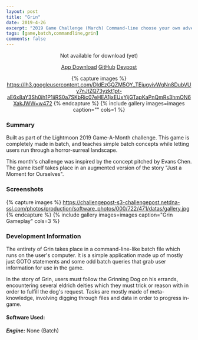 ```yaml
---
layout: post
title: "Grin"
date: 2019-4-26
excerpt: "2019 Game Challenge (March) Command-line choose your own adventure surreal horror game that teaches basic Batch."
tags: [game,batch,commandline,grin]
comments: false
---
```


<center>
    
Not available for download (yet)
<div markdown="0"><a href="https://play.google.com/store/apps/details?id=com.gamedesignuw.Collier&hl=en" class="btn btn-success"> App Download</a>     <a href="https://github.com/chaendizzle/Collier" class="btn btn-warning">GitHub</a>     <a href="https://devpost.com/software/collier" class="btn btn-danger">Devpost</a></div>

{% capture images %}
    https://lh3.googleusercontent.com/DldEzGQZM5OY_TEjugvivWgNn8DubVUy7nJtZQ73yzkt1pt-aE6x8aY3Sh0ih1P1iiRS0a7SKbRic07eHEA1jxEUxYijGTapKaPnQmRs3hmON6XakJWW=w472
{% endcapture %}
{% include gallery images=images caption="" cols=1 %}

</center>

### Summary
Built as part of the Lightmoon 2019 Game-A-Month challenge. This game is completely made in batch, and teaches simple batch concepts while letting users run through a horror-surreal landscape.

This month's challenge was inspired by the concept pitched by Evans Chen. The game itself takes place in an augmented version of the story "Just a Moment for Ourselves".

### Screenshots

{% capture images %}
	https://challengepost-s3-challengepost.netdna-ssl.com/photos/production/software_photos/000/722/471/datas/gallery.jpg
{% endcapture %}
{% include gallery images=images caption="Grin Gameplay" cols=3 %}

### Development Information

The entirety of Grin takes place in a command-line-like batch file which runs on the user's computer. It is a simple application made up of mostly just GOTO statements and some odd batch queries that grab user information for use in the game. 

In the story of Grin, users must follow the Grinning Dog on his errands, encountering several eldrich deities which they must trick or reason with in order to fulfill the dog's request. Tasks are mostly made of meta-knowledge, involving digging through files and data in order to progress in-game.

#### Software Used: 

***Engine:*** None (Batch)
